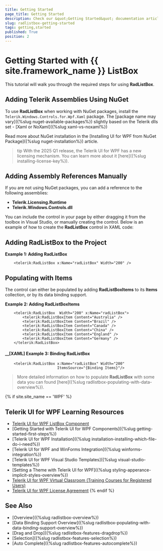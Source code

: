 ```yaml
---
title: Getting Started
page_title: Getting Started
description: Check our &quot;Getting Started&quot; documentation article for the RadListBox {{ site.framework_name }} control.
slug: radlistbox-getting-started
tags: getting,started
published: True
position: 2
---
```


# Getting Started with {{ site.framework_name }} ListBox

This tutorial will walk you through the required steps for using __RadListBox__. 

## Adding Telerik Assemblies Using NuGet

To use __RadListBox__ when working with NuGet packages, install the `Telerik.Windows.Controls.for.Wpf.Xaml` package. The [package name may vary]({%slug nuget-available-packages%}) slightly based on the Telerik dlls set - [Xaml or NoXaml]({%slug xaml-vs-noxaml%})

Read more about NuGet installation in the [Installing UI for WPF from NuGet Package]({%slug nuget-installation%}) article.

>tip With the 2025 Q1 release, the Telerik UI for WPF has a new licensing mechanism. You can learn more about it [here]({%slug installing-license-key%}).

## Adding Assembly References Manually

If you are not using NuGet packages, you can add a reference to the following assemblies:

* __Telerik.Licensing.Runtime__
* __Telerik.Windows.Controls.dll__

You can include the control in your page by either dragging it from the toolbox in Visual Studio, or manually creating the control. Below is an example of how to create the __RadListBox__ control in XAML code:

## Adding RadListBox to the Project

__Example 1: Adding RadListBox__

```XAML
	<telerik:RadListBox x:Name="radListBox" Width="200" />
```

## Populating with Items

The control can either be populated by adding __RadListBoxItems__ to its __Items__ collection, or by its data binding support.

__Example 2: Adding RadListBoxItems__
```XAML
	<telerik:RadListBox  Width="200" x:Name="radListBox">
	    <telerik:RadListBoxItem Content="Australia" />
	    <telerik:RadListBoxItem Content="Brazil" />
	    <telerik:RadListBoxItem Content="Canada" />
	    <telerik:RadListBoxItem Content="China" />
	    <telerik:RadListBoxItem Content="England" />
	    <telerik:RadListBoxItem Content="Germany" />
	</telerik:RadListBox>
```

#### __[XAML] Example 3: Binding RadListBox

```XAML
	<telerik:RadListBox x:Name="radListBox" Width="200" 
						ItemsSource="{Binding Items}"/>
```

>More detailed information on how to populate __RadListBox__ with some data you can found [here]({%slug radlistbox-populating-with-data-overview%}).

{% if site.site_name == 'WPF' %}
## Telerik UI for WPF Learning Resources

* [Telerik UI for WPF ListBox Component](https://www.telerik.com/products/wpf/listbox.aspx)
* [Getting Started with Telerik UI for WPF Components]({%slug getting-started-first-steps%})
* [Telerik UI for WPF Installation]({%slug installation-installing-which-file-do-i-need%})
* [Telerik UI for WPF and WinForms Integration]({%slug winforms-integration%})
* [Telerik UI for WPF Visual Studio Templates]({%slug visual-studio-templates%})
* [Setting a Theme with Telerik UI for WPF]({%slug styling-apperance-implicit-styles-overview%})
* [Telerik UI for WPF Virtual Classroom (Training Courses for Registered Users)](https://learn.telerik.com/learn/course/external/view/elearning/16/telerik-ui-for-wpf) 
* [Telerik UI for WPF License Agreement](https://www.telerik.com/purchase/license-agreement/wpf-dlw-s)
{% endif %}

## See Also

* [Overview]({%slug radlistbox-overview%})
* [Data Binding Support Overview]({%slug radlistbox-populating-with-data-binding-support-overview%})
* [Drag and Drop]({%slug radlistbox-features-dragdrop%})
* [Selection]({%slug radlistbox-features-selection%})
* [Auto Complete]({%slug radlistbox-features-autocomplete%})
